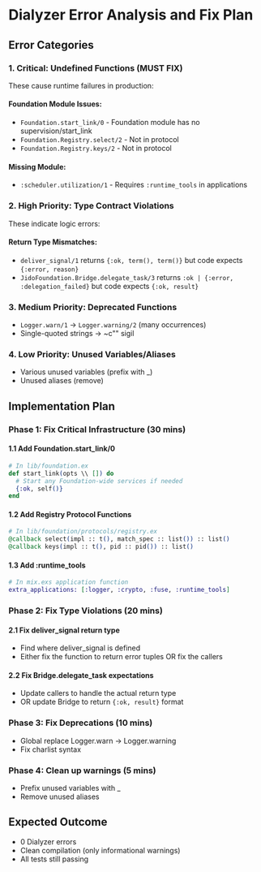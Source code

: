 # Dialyzer Error Analysis and Fix Plan

## Error Categories

### 1. **Critical: Undefined Functions** (MUST FIX)
These cause runtime failures in production:

#### Foundation Module Issues:
- `Foundation.start_link/0` - Foundation module has no supervision/start_link
- `Foundation.Registry.select/2` - Not in protocol 
- `Foundation.Registry.keys/2` - Not in protocol

#### Missing Module:
- `:scheduler.utilization/1` - Requires `:runtime_tools` in applications

### 2. **High Priority: Type Contract Violations**
These indicate logic errors:

#### Return Type Mismatches:
- `deliver_signal/1` returns `{:ok, term(), term()}` but code expects `{:error, reason}`
- `JidoFoundation.Bridge.delegate_task/3` returns `:ok | {:error, :delegation_failed}` but code expects `{:ok, result}`

### 3. **Medium Priority: Deprecated Functions**
- `Logger.warn/1` → `Logger.warning/2` (many occurrences)
- Single-quoted strings → ~c"" sigil

### 4. **Low Priority: Unused Variables/Aliases**
- Various unused variables (prefix with _)
- Unused aliases (remove)

## Implementation Plan

### Phase 1: Fix Critical Infrastructure (30 mins)

#### 1.1 Add Foundation.start_link/0
```elixir
# In lib/foundation.ex
def start_link(opts \\ []) do
  # Start any Foundation-wide services if needed
  {:ok, self()}
end
```

#### 1.2 Add Registry Protocol Functions
```elixir
# In lib/foundation/protocols/registry.ex
@callback select(impl :: t(), match_spec :: list()) :: list()
@callback keys(impl :: t(), pid :: pid()) :: list()
```

#### 1.3 Add :runtime_tools
```elixir
# In mix.exs application function
extra_applications: [:logger, :crypto, :fuse, :runtime_tools]
```

### Phase 2: Fix Type Violations (20 mins)

#### 2.1 Fix deliver_signal return type
- Find where deliver_signal is defined
- Either fix the function to return error tuples OR fix the callers

#### 2.2 Fix Bridge.delegate_task expectations
- Update callers to handle the actual return type
- OR update Bridge to return `{:ok, result}` format

### Phase 3: Fix Deprecations (10 mins)
- Global replace Logger.warn → Logger.warning
- Fix charlist syntax

### Phase 4: Clean up warnings (5 mins)
- Prefix unused variables with _
- Remove unused aliases

## Expected Outcome
- 0 Dialyzer errors
- Clean compilation (only informational warnings)
- All tests still passing